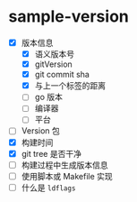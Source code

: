 # sample-version

- [x] 版本信息
  - [x] 语义版本号
  - [x] gitVersion
  - [x] git commit sha
  - [x] 与上一个标签的距离
  - [ ] go 版本
  - [ ] 编译器
  - [ ] 平台
- [ ] Version 包
- [x] 构建时间
- [x] git tree 是否干净
- [ ] 构建过程中生成版本信息
- [ ] 使用脚本或 Makefile 实现
- [ ] 什么是 `ldflags`
